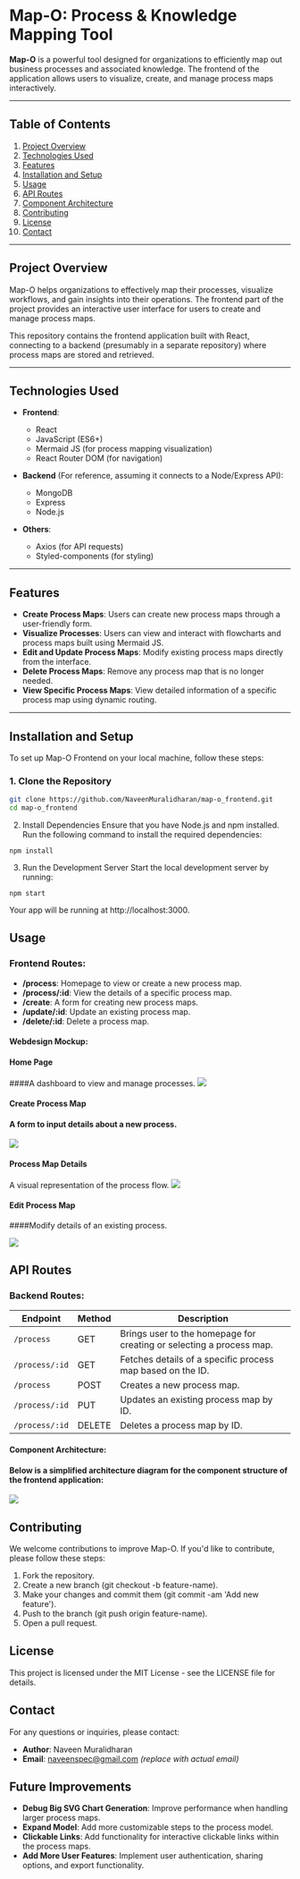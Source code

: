 # Map-O: Process & Knowledge Mapping Tool

**Map-O** is a powerful tool designed for organizations to efficiently map out business processes and associated knowledge. The frontend of the application allows users to visualize, create, and manage process maps interactively.

---

## Table of Contents

1. [Project Overview](#project-overview)
2. [Technologies Used](#technologies-used)
3. [Features](#features)
4. [Installation and Setup](#installation-and-setup)
5. [Usage](#usage)
6. [API Routes](#api-routes)
7. [Component Architecture](#component-architecture)
8. [Contributing](#contributing)
9. [License](#license)
10. [Contact](#contact)

---

## Project Overview

Map-O helps organizations to effectively map their processes, visualize workflows, and gain insights into their operations. The frontend part of the project provides an interactive user interface for users to create and manage process maps.

This repository contains the frontend application built with React, connecting to a backend (presumably in a separate repository) where process maps are stored and retrieved.

---

## Technologies Used

- **Frontend**:  
  - React
  - JavaScript (ES6+)
  - Mermaid JS (for process mapping visualization)
  - React Router DOM (for navigation)
  
- **Backend** (For reference, assuming it connects to a Node/Express API):  
  - MongoDB
  - Express
  - Node.js

- **Others**:
  - Axios (for API requests)
  - Styled-components (for styling)

---

## Features

- **Create Process Maps**: Users can create new process maps through a user-friendly form.
- **Visualize Processes**: Users can view and interact with flowcharts and process maps built using Mermaid JS.
- **Edit and Update Process Maps**: Modify existing process maps directly from the interface.
- **Delete Process Maps**: Remove any process map that is no longer needed.
- **View Specific Process Maps**: View detailed information of a specific process map using dynamic routing.

---

## Installation and Setup

To set up Map-O Frontend on your local machine, follow these steps:

### 1. Clone the Repository

```bash
git clone https://github.com/NaveenMuralidharan/map-o_frontend.git
cd map-o_frontend
```
2. Install Dependencies
Ensure that you have Node.js and npm installed. Run the following command to install the required dependencies:
```
npm install
```
3. Run the Development Server
Start the local development server by running:
```
npm start
```
Your app will be running at http://localhost:3000.

## Usage

### Frontend Routes:

- **/process**: Homepage to view or create a new process map.
- **/process/:id**: View the details of a specific process map.
- **/create**: A form for creating new process maps.
- **/update/:id**: Update an existing process map.
- **/delete/:id**: Delete a process map.

#### Webdesign Mockup:

#### Home Page
####A dashboard to view and manage processes.
<img src="https://i.imgur.com/Bkv3eEQ.png">

#### Create Process Map
#### A form to input details about a new process.
<img src="https://i.imgur.com/BG7Zyow.png">

#### Process Map Details
A visual representation of the process flow.
<img src="https://i.imgur.com/T7EwcK0.png">

#### Edit Process Map
####Modify details of an existing process.

<img src="https://i.imgur.com/2RIx47t.png">

## API Routes

### Backend Routes:

| Endpoint        | Method | Description                                                          |
| --------------- | ------ | -------------------------------------------------------------------- |
| `/process`      | GET    | Brings user to the homepage for creating or selecting a process map. |
| `/process/:id`  | GET    | Fetches details of a specific process map based on the ID.           |
| `/process`      | POST   | Creates a new process map.                                           |
| `/process/:id`  | PUT    | Updates an existing process map by ID.                               |
| `/process/:id`  | DELETE | Deletes a process map by ID.

#### Component Architecture:
#### Below is a simplified architecture diagram for the component structure of the frontend application:
<img src="https://i.imgur.com/tHkYmZ8.png">

## Contributing

We welcome contributions to improve Map-O. If you'd like to contribute, please follow these steps:

1. Fork the repository.
2. Create a new branch (git checkout -b feature-name).
3. Make your changes and commit them (git commit -am 'Add new feature').
4. Push to the branch (git push origin feature-name).
5. Open a pull request.

## License

This project is licensed under the MIT License - see the LICENSE file for details.

## Contact

For any questions or inquiries, please contact:

- **Author**: Naveen Muralidharan
- **Email**: naveenspec@gmail.com *(replace with actual email)*

## Future Improvements

- **Debug Big SVG Chart Generation**: Improve performance when handling larger process maps.
- **Expand Model**: Add more customizable steps to the process model.
- **Clickable Links**: Add functionality for interactive clickable links within the process maps.
- **Add More User Features**: Implement user authentication, sharing options, and export functionality.





